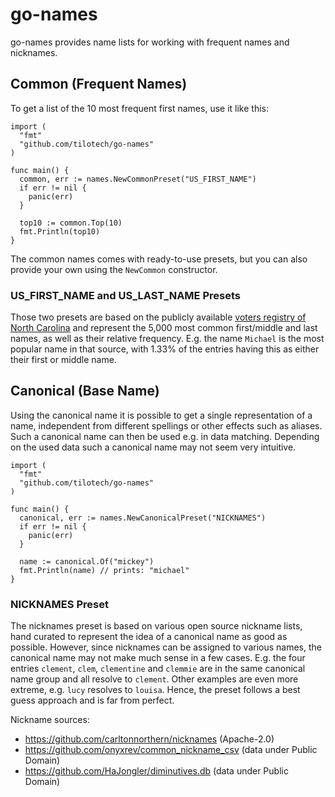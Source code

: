 # go-names

go-names provides name lists for working with frequent names and nicknames.

## Common (Frequent Names)

To get a list of the 10 most frequent first names, use it like this:

```
import (
  "fmt"
  "github.com/tilotech/go-names"
)

func main() {
  common, err := names.NewCommonPreset("US_FIRST_NAME")
  if err != nil {
    panic(err)
  }

  top10 := common.Top(10)
  fmt.Println(top10)
}
```

The common names comes with ready-to-use presets, but you can also provide your
own using the `NewCommon` constructor.

### US_FIRST_NAME and US_LAST_NAME Presets

Those two presets are based on the publicly available
[voters registry of North Carolina](https://www.ncsbe.gov/results-data/voter-registration-data)
and represent the 5,000 most common first/middle and last names, as well as
their relative frequency. E.g. the name `Michael` is the most popular name in
that source, with 1.33% of the entries having this as either their first or
middle name.

## Canonical (Base Name)

Using the canonical name it is possible to get a single representation of a name,
independent from different spellings or other effects such as aliases. Such a
canonical name can then be used e.g. in data matching. Depending on the used
data such a canonical name may not seem very intuitive.

```
import (
  "fmt"
  "github.com/tilotech/go-names"
)

func main() {
  canonical, err := names.NewCanonicalPreset("NICKNAMES")
  if err != nil {
    panic(err)
  }

  name := canonical.Of("mickey")
  fmt.Println(name) // prints: "michael"
}
```

### NICKNAMES Preset

The nicknames preset is based on various open source nickname lists, hand curated
to represent the idea of a canonical name as good as possible. However, since
nicknames can be assigned to various names, the canonical name may not make much
sense in a few cases. E.g. the four entries `clement`, `clem`, `clementine` and
`clemmie` are in the same canonical name group and all resolve to `clement`.
Other examples are even more extreme, e.g. `lucy` resolves to `louisa`. Hence,
the preset follows a best guess approach and is far from perfect.

Nickname sources:
* https://github.com/carltonnorthern/nicknames (Apache-2.0)
* https://github.com/onyxrev/common_nickname_csv (data under Public Domain)
* https://github.com/HaJongler/diminutives.db (data under Public Domain)